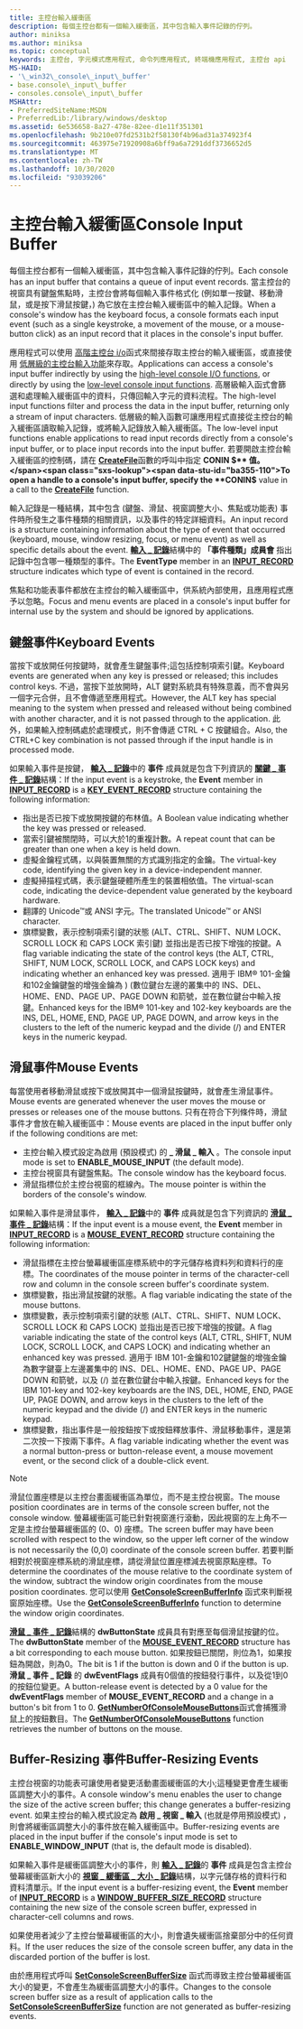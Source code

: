 ```yaml
---
title: 主控台輸入緩衝區
description: 每個主控台都有一個輸入緩衝區，其中包含輸入事件記錄的佇列。
author: miniksa
ms.author: miniksa
ms.topic: conceptual
keywords: 主控台, 字元模式應用程式, 命令列應用程式, 終端機應用程式, 主控台 api
MS-HAID:
- '\_win32\_console\_input\_buffer'
- base.console\_input\_buffer
- consoles.console\_input\_buffer
MSHAttr:
- PreferredSiteName:MSDN
- PreferredLib:/library/windows/desktop
ms.assetid: 6e536658-8a27-478e-82ee-d1e11f351301
ms.openlocfilehash: 9b210e07fd2531b2f58130f4b96ad31a374923f4
ms.sourcegitcommit: 463975e71920908a6bff9a6a7291ddf3736652d5
ms.translationtype: MT
ms.contentlocale: zh-TW
ms.lasthandoff: 10/30/2020
ms.locfileid: "93039206"
---
```

# <a name="console-input-buffer"></a><span data-ttu-id="ba355-104">主控台輸入緩衝區</span><span class="sxs-lookup"><span data-stu-id="ba355-104">Console Input Buffer</span></span>

<span data-ttu-id="ba355-105">每個主控台都有一個輸入緩衝區，其中包含輸入事件記錄的佇列。</span><span class="sxs-lookup"><span data-stu-id="ba355-105">Each console has an input buffer that contains a queue of input event records.</span></span> <span data-ttu-id="ba355-106">當主控台的視窗具有鍵盤焦點時，主控台會將每個輸入事件格式化 (例如單一按鍵、移動滑鼠，或是按下滑鼠按鍵，) 為它放在主控台輸入緩衝區中的輸入記錄。</span><span class="sxs-lookup"><span data-stu-id="ba355-106">When a console's window has the keyboard focus, a console formats each input event (such as a single keystroke, a movement of the mouse, or a mouse-button click) as an input record that it places in the console's input buffer.</span></span>

<span data-ttu-id="ba355-107">應用程式可以使用 [高階主控台 i/o](high-level-console-input-and-output-functions.md)函式來間接存取主控台的輸入緩衝區，或直接使用 [低層級的主控台輸入功能](low-level-console-input-functions.md)來存取。</span><span class="sxs-lookup"><span data-stu-id="ba355-107">Applications can access a console's input buffer indirectly by using the [high-level console I/O functions](high-level-console-input-and-output-functions.md), or directly by using the [low-level console input functions](low-level-console-input-functions.md).</span></span> <span data-ttu-id="ba355-108">高層級輸入函式會篩選和處理輸入緩衝區中的資料，只傳回輸入字元的資料流程。</span><span class="sxs-lookup"><span data-stu-id="ba355-108">The high-level input functions filter and process the data in the input buffer, returning only a stream of input characters.</span></span> <span data-ttu-id="ba355-109">低層級的輸入函數可讓應用程式直接從主控台的輸入緩衝區讀取輸入記錄，或將輸入記錄放入輸入緩衝區。</span><span class="sxs-lookup"><span data-stu-id="ba355-109">The low-level input functions enable applications to read input records directly from a console's input buffer, or to place input records into the input buffer.</span></span> <span data-ttu-id="ba355-110">若要開啟主控台輸入緩衝區的控制碼，請在 [**CreateFile**](https://msdn.microsoft.com/library/windows/desktop/aa363858)函數的呼叫中指定 **CONIN $** 值。</span><span class="sxs-lookup"><span data-stu-id="ba355-110">To open a handle to a console's input buffer, specify the **CONIN$** value in a call to the [**CreateFile**](https://msdn.microsoft.com/library/windows/desktop/aa363858) function.</span></span>

<span data-ttu-id="ba355-111">輸入記錄是一種結構，其中包含 (鍵盤、滑鼠、視窗調整大小、焦點或功能表) 事件時所發生之事件種類的相關資訊，以及事件的特定詳細資料。</span><span class="sxs-lookup"><span data-stu-id="ba355-111">An input record is a structure containing information about the type of event that occurred (keyboard, mouse, window resizing, focus, or menu event) as well as specific details about the event.</span></span> <span data-ttu-id="ba355-112">[**輸入 \_ 記錄**](input-record-str.md)結構中的 **「事件種類」成員會** 指出記錄中包含哪一種類型的事件。</span><span class="sxs-lookup"><span data-stu-id="ba355-112">The **EventType** member in an [**INPUT\_RECORD**](input-record-str.md) structure indicates which type of event is contained in the record.</span></span>

<span data-ttu-id="ba355-113">焦點和功能表事件都放在主控台的輸入緩衝區中，供系統內部使用，且應用程式應予以忽略。</span><span class="sxs-lookup"><span data-stu-id="ba355-113">Focus and menu events are placed in a console's input buffer for internal use by the system and should be ignored by applications.</span></span>

## <a name="keyboard-events"></a><span data-ttu-id="ba355-114">鍵盤事件</span><span class="sxs-lookup"><span data-stu-id="ba355-114">Keyboard Events</span></span>

<span data-ttu-id="ba355-115">當按下或放開任何按鍵時，就會產生鍵盤事件;這包括控制項索引鍵。</span><span class="sxs-lookup"><span data-stu-id="ba355-115">Keyboard events are generated when any key is pressed or released; this includes control keys.</span></span> <span data-ttu-id="ba355-116">不過，當按下並放開時，ALT 鍵對系統具有特殊意義，而不會與另一個字元合併，且不會傳遞至應用程式。</span><span class="sxs-lookup"><span data-stu-id="ba355-116">However, the ALT key has special meaning to the system when pressed and released without being combined with another character, and it is not passed through to the application.</span></span> <span data-ttu-id="ba355-117">此外，如果輸入控制碼處於處理模式，則不會傳遞 CTRL + C 按鍵組合。</span><span class="sxs-lookup"><span data-stu-id="ba355-117">Also, the CTRL+C key combination is not passed through if the input handle is in processed mode.</span></span>

<span data-ttu-id="ba355-118">如果輸入事件是按鍵， [**輸入 \_ 記錄**](input-record-str.md)中的 **事件** 成員就是包含下列資訊的 [**關鍵 \_ 事件 \_ 記錄**](key-event-record-str.md)結構：</span><span class="sxs-lookup"><span data-stu-id="ba355-118">If the input event is a keystroke, the **Event** member in [**INPUT\_RECORD**](input-record-str.md) is a [**KEY\_EVENT\_RECORD**](key-event-record-str.md) structure containing the following information:</span></span>

- <span data-ttu-id="ba355-119">指出是否已按下或放開按鍵的布林值。</span><span class="sxs-lookup"><span data-stu-id="ba355-119">A Boolean value indicating whether the key was pressed or released.</span></span>
- <span data-ttu-id="ba355-120">當索引鍵被關閉時，可以大於1的重複計數。</span><span class="sxs-lookup"><span data-stu-id="ba355-120">A repeat count that can be greater than one when a key is held down.</span></span>
- <span data-ttu-id="ba355-121">虛擬金鑰程式碼，以與裝置無關的方式識別指定的金鑰。</span><span class="sxs-lookup"><span data-stu-id="ba355-121">The virtual-key code, identifying the given key in a device-independent manner.</span></span>
- <span data-ttu-id="ba355-122">虛擬掃描程式碼，表示鍵盤硬體所產生的裝置相依值。</span><span class="sxs-lookup"><span data-stu-id="ba355-122">The virtual-scan code, indicating the device-dependent value generated by the keyboard hardware.</span></span>
- <span data-ttu-id="ba355-123">翻譯的 Unicode™或 ANSI 字元。</span><span class="sxs-lookup"><span data-stu-id="ba355-123">The translated Unicode™ or ANSI character.</span></span>
- <span data-ttu-id="ba355-124">旗標變數，表示控制項索引鍵的狀態 (ALT、CTRL、SHIFT、NUM LOCK、SCROLL LOCK 和 CAPS LOCK 索引鍵) 並指出是否已按下增強的按鍵。</span><span class="sxs-lookup"><span data-stu-id="ba355-124">A flag variable indicating the state of the control keys (the ALT, CTRL, SHIFT, NUM LOCK, SCROLL LOCK, and CAPS LOCK keys) and indicating whether an enhanced key was pressed.</span></span> <span data-ttu-id="ba355-125">適用于 IBM® 101-金鑰和102金鑰鍵盤的增強金鑰為 )  (數位鍵台左邊的叢集中的 INS、DEL、HOME、END、PAGE UP、PAGE DOWN 和箭號，並在數位鍵台中輸入按鍵。</span><span class="sxs-lookup"><span data-stu-id="ba355-125">Enhanced keys for the IBM® 101-key and 102-key keyboards are the INS, DEL, HOME, END, PAGE UP, PAGE DOWN, and arrow keys in the clusters to the left of the numeric keypad and the divide (/) and ENTER keys in the numeric keypad.</span></span>

## <a name="mouse-events"></a><span data-ttu-id="ba355-126">滑鼠事件</span><span class="sxs-lookup"><span data-stu-id="ba355-126">Mouse Events</span></span>

<span data-ttu-id="ba355-127">每當使用者移動滑鼠或按下或放開其中一個滑鼠按鍵時，就會產生滑鼠事件。</span><span class="sxs-lookup"><span data-stu-id="ba355-127">Mouse events are generated whenever the user moves the mouse or presses or releases one of the mouse buttons.</span></span> <span data-ttu-id="ba355-128">只有在符合下列條件時，滑鼠事件才會放在輸入緩衝區中：</span><span class="sxs-lookup"><span data-stu-id="ba355-128">Mouse events are placed in the input buffer only if the following conditions are met:</span></span>

- <span data-ttu-id="ba355-129">主控台輸入模式設定為啟用 (預設模式) 的 **\_ 滑鼠 \_ 輸入** 。</span><span class="sxs-lookup"><span data-stu-id="ba355-129">The console input mode is set to **ENABLE\_MOUSE\_INPUT** (the default mode).</span></span>
- <span data-ttu-id="ba355-130">主控台視窗具有鍵盤焦點。</span><span class="sxs-lookup"><span data-stu-id="ba355-130">The console window has the keyboard focus.</span></span>
- <span data-ttu-id="ba355-131">滑鼠指標位於主控台視窗的框線內。</span><span class="sxs-lookup"><span data-stu-id="ba355-131">The mouse pointer is within the borders of the console's window.</span></span>

<span data-ttu-id="ba355-132">如果輸入事件是滑鼠事件， [**輸入 \_ 記錄**](input-record-str.md)中的 **事件** 成員就是包含下列資訊的 [**滑鼠 \_ 事件 \_ 記錄**](mouse-event-record-str.md)結構：</span><span class="sxs-lookup"><span data-stu-id="ba355-132">If the input event is a mouse event, the **Event** member in [**INPUT\_RECORD**](input-record-str.md) is a [**MOUSE\_EVENT\_RECORD**](mouse-event-record-str.md) structure containing the following information:</span></span>

- <span data-ttu-id="ba355-133">滑鼠指標在主控台螢幕緩衝區座標系統中的字元儲存格資料列和資料行的座標。</span><span class="sxs-lookup"><span data-stu-id="ba355-133">The coordinates of the mouse pointer in terms of the character-cell row and column in the console screen buffer's coordinate system.</span></span>
- <span data-ttu-id="ba355-134">旗標變數，指出滑鼠按鍵的狀態。</span><span class="sxs-lookup"><span data-stu-id="ba355-134">A flag variable indicating the state of the mouse buttons.</span></span>
- <span data-ttu-id="ba355-135">旗標變數，表示控制項索引鍵的狀態 (ALT、CTRL、SHIFT、NUM LOCK、SCROLL LOCK 和 CAPS LOCK) 並指出是否已按下增強的按鍵。</span><span class="sxs-lookup"><span data-stu-id="ba355-135">A flag variable indicating the state of the control keys (ALT, CTRL, SHIFT, NUM LOCK, SCROLL LOCK, and CAPS LOCK) and indicating whether an enhanced key was pressed.</span></span> <span data-ttu-id="ba355-136">適用于 IBM 101-金鑰和102鍵鍵盤的增強金鑰為數字鍵臺上左邊叢集中的 INS、DEL、HOME、END、PAGE UP、PAGE DOWN 和箭號，以及 (/) 並在數位鍵台中輸入按鍵。</span><span class="sxs-lookup"><span data-stu-id="ba355-136">Enhanced keys for the IBM 101-key and 102-key keyboards are the INS, DEL, HOME, END, PAGE UP, PAGE DOWN, and arrow keys in the clusters to the left of the numeric keypad and the divide (/) and ENTER keys in the numeric keypad.</span></span>
- <span data-ttu-id="ba355-137">旗標變數，指出事件是一般按鈕按下或按鈕釋放事件、滑鼠移動事件，還是第二次按一下按兩下事件。</span><span class="sxs-lookup"><span data-stu-id="ba355-137">A flag variable indicating whether the event was a normal button-press or button-release event, a mouse movement event, or the second click of a double-click event.</span></span>

> [!NOTE]
><span data-ttu-id="ba355-138">滑鼠位置座標是以主控台畫面緩衝區為單位，而不是主控台視窗。</span><span class="sxs-lookup"><span data-stu-id="ba355-138">The mouse position coordinates are in terms of the console screen buffer, not the console window.</span></span> <span data-ttu-id="ba355-139">螢幕緩衝區可能已針對視窗進行滾動，因此視窗的左上角不一定是主控台螢幕緩衝區的 (0、0) 座標。</span><span class="sxs-lookup"><span data-stu-id="ba355-139">The screen buffer may have been scrolled with respect to the window, so the upper left corner of the window is not necessarily the (0,0) coordinate of the console screen buffer.</span></span> <span data-ttu-id="ba355-140">若要判斷相對於視窗座標系統的滑鼠座標，請從滑鼠位置座標減去視窗原點座標。</span><span class="sxs-lookup"><span data-stu-id="ba355-140">To determine the coordinates of the mouse relative to the coordinate system of the window, subtract the window origin coordinates from the mouse position coordinates.</span></span> <span data-ttu-id="ba355-141">您可以使用 [**GetConsoleScreenBufferInfo**](getconsolescreenbufferinfo.md) 函式來判斷視窗原始座標。</span><span class="sxs-lookup"><span data-stu-id="ba355-141">Use the [**GetConsoleScreenBufferInfo**](getconsolescreenbufferinfo.md) function to determine the window origin coordinates.</span></span>

<span data-ttu-id="ba355-142">[**滑鼠 \_ 事件 \_ 記錄**](mouse-event-record-str.md)結構的 **dwButtonState** 成員具有對應至每個滑鼠按鍵的位。</span><span class="sxs-lookup"><span data-stu-id="ba355-142">The **dwButtonState** member of the [**MOUSE\_EVENT\_RECORD**](mouse-event-record-str.md) structure has a bit corresponding to each mouse button.</span></span> <span data-ttu-id="ba355-143">如果按鈕已關閉，則位為1，如果按鈕為開啟，則為0。</span><span class="sxs-lookup"><span data-stu-id="ba355-143">The bit is 1 if the button is down and 0 if the button is up.</span></span> <span data-ttu-id="ba355-144">**滑鼠 \_ 事件 \_ 記錄** 的 **dwEventFlags** 成員有0個值的按鈕發行事件，以及從1到0的按鈕位變更。</span><span class="sxs-lookup"><span data-stu-id="ba355-144">A button-release event is detected by a 0 value for the **dwEventFlags** member of **MOUSE\_EVENT\_RECORD** and a change in a button's bit from 1 to 0.</span></span> <span data-ttu-id="ba355-145">[**GetNumberOfConsoleMouseButtons**](getnumberofconsolemousebuttons.md)函式會捕獲滑鼠上的按鈕數目。</span><span class="sxs-lookup"><span data-stu-id="ba355-145">The [**GetNumberOfConsoleMouseButtons**](getnumberofconsolemousebuttons.md) function retrieves the number of buttons on the mouse.</span></span>

## <a name="buffer-resizing-events"></a><span data-ttu-id="ba355-146">Buffer-Resizing 事件</span><span class="sxs-lookup"><span data-stu-id="ba355-146">Buffer-Resizing Events</span></span>

<span data-ttu-id="ba355-147">主控台視窗的功能表可讓使用者變更活動畫面緩衝區的大小;這種變更會產生緩衝區調整大小的事件。</span><span class="sxs-lookup"><span data-stu-id="ba355-147">A console window's menu enables the user to change the size of the active screen buffer; this change generates a buffer-resizing event.</span></span> <span data-ttu-id="ba355-148">如果主控台的輸入模式設定為 **啟用 \_ 視窗 \_ 輸入** (也就是停用預設模式) ，則會將緩衝區調整大小的事件放在輸入緩衝區中。</span><span class="sxs-lookup"><span data-stu-id="ba355-148">Buffer-resizing events are placed in the input buffer if the console's input mode is set to **ENABLE\_WINDOW\_INPUT** (that is, the default mode is disabled).</span></span>

<span data-ttu-id="ba355-149">如果輸入事件是緩衝區調整大小的事件，則 [**輸入 \_ 記錄**](input-record-str.md)的 **事件** 成員是包含主控台螢幕緩衝區新大小的 [**視窗 \_ 緩衝區 \_ 大小 \_ 記錄**](window-buffer-size-record-str.md)結構，以字元儲存格的資料行和資料清單示。</span><span class="sxs-lookup"><span data-stu-id="ba355-149">If the input event is a buffer-resizing event, the **Event** member of [**INPUT\_RECORD**](input-record-str.md) is a [**WINDOW\_BUFFER\_SIZE\_RECORD**](window-buffer-size-record-str.md) structure containing the new size of the console screen buffer, expressed in character-cell columns and rows.</span></span>

<span data-ttu-id="ba355-150">如果使用者減少了主控台螢幕緩衝區的大小，則會遺失緩衝區捨棄部分中的任何資料。</span><span class="sxs-lookup"><span data-stu-id="ba355-150">If the user reduces the size of the console screen buffer, any data in the discarded portion of the buffer is lost.</span></span>

<span data-ttu-id="ba355-151">由於應用程式呼叫 [**SetConsoleScreenBufferSize**](setconsolescreenbuffersize.md) 函式而導致主控台螢幕緩衝區大小的變更，不會產生為緩衝區調整大小的事件。</span><span class="sxs-lookup"><span data-stu-id="ba355-151">Changes to the console screen buffer size as a result of application calls to the [**SetConsoleScreenBufferSize**](setconsolescreenbuffersize.md) function are not generated as buffer-resizing events.</span></span>
